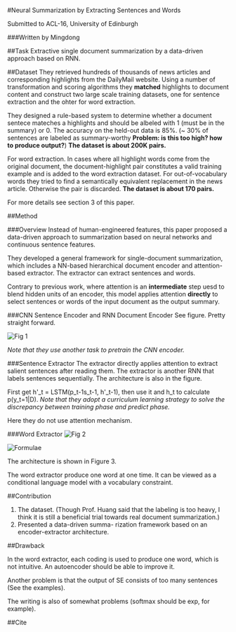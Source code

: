 #Neural Summarization by Extracting Sentences and Words

Submitted to ACL-16, University of Edinburgh

###Written by Mingdong

##Task
Extractive single document summarization by a data-driven approach based on RNN.


##Dataset
They retrieved hundreds of thousands of news articles and corresponding highlights from the DailyMail website. Using a number of transformation and scoring algorithms they __matched__ highlights to document content and construct two large scale training datasets, one for sentence extraction and the ohter for word extraction. 

They designed a rule-based system to determine whether a document sentece mateches a highlights and should be albeled with 1 (must be in the summary) or 0. The accuracy on the held-out data is 85%. (~ 30% of sentences are labeled as summary-worthy __Problem: is this too high? how to produce output?__) __The dataset is about 200K pairs.__

For word extraction. In cases where all highlight words come from the original document, the document-highlight pair constitutes a valid training example and is added to the word extraction dataset. For out-of-vocabulary words they tried to find a semantically equivalent replacement in the news article. Otherwise the pair is discarded. __The dataset is about 170 pairs.__

For more details see section 3 of this paper.

##Method

###Overview
Instead of human-engineered features, this paper proposed a data-driven approach to summarization based on neural networks and continuous sentence features.

They developed a general framework for single-document summarization, which includes a NN-based hierarchical document encoder and attention-based extractor. The extractor can extract sentences and words. 

Contrary to previous work, where attention is an __intermediate__ step uesd to blend hidden units of an encoder, this model applies attention __directly__ to select sentences or words of the input document as the output summary. 

###CNN Sentence Encoder and RNN Document Encoder
See figure. Pretty straight forward.

![Fig 1](https://raw.githubusercontent.com/KevinWangTHU/rnn_papers/master/Neural%20Summarization%20by%20Extracting%20Sentences%20and%20Words/fig1.png)

_Note that they use another task to pretrain the CNN encoder._

###Sentence Extractor
The extractor directly applies attention to extract salient sentences after reading them. The extractor is another RNN that labels sentences sequentially. The architecture is also in the figure. 

First get h'\_t = LSTM(p\_t-1s\_t-1, h'\_t-1), then use it and h\_t to calculate p(y_t=1|D). _Note that they adopt a curriculum learning strategy to solve the discrepancy between training phase and predict phase._

Here they do not use attention mechanism.


###Word Extractor
![Fig 2](https://raw.githubusercontent.com/KevinWangTHU/rnn_papers/master/Neural%20Summarization%20by%20Extracting%20Sentences%20and%20Words/fig2.png)

![Formulae](https://raw.githubusercontent.com/KevinWangTHU/rnn_papers/master/Neural%20Summarization%20by%20Extracting%20Sentences%20and%20Words/fig3.png)

The architecture is shown in Figure 3.

The word extractor produce one word at one time. It can be viewed as a conditional language model with a vocabulary constraint. 

##Contribution

1. The dataset. (Though Prof. Huang said that the labeling is too heavy, I think it is still a beneficial trial towards real document summarization.)
2. Presented a data-driven summa- rization framework based on an encoder-extractor architecture.

##Drawback

In the word extractor, each coding is used to produce one word, which is not intuitive. An autoencoder should be able to improve it. 

Another problem is that the output of SE consists of too many sentences (See the examples).

The writing is also of somewhat problems (softmax should be exp, for example).

##Cite
